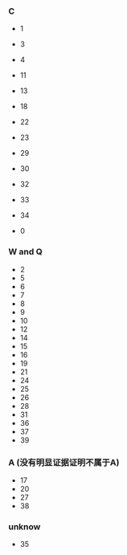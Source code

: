 ### C

* 1
* 3
* 4
* 11
* 13
* 18
* 22
* 23
* 29
* 30
* 32
* 33
* 34

* 0 

### W and Q

* 2
* 5
* 6
* 7
* 8
* 9
* 10
* 12
* 14
* 15
* 16
* 19
* 21
* 24
* 25
* 26
* 28
* 31
* 36
* 37
* 39

### A (没有明显证据证明不属于A)

* 17
* 20
* 27
* 38

### unknow

* 35
